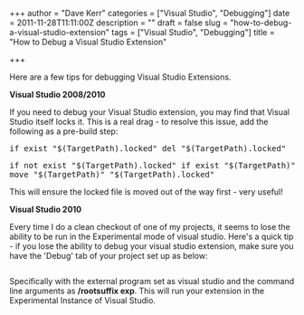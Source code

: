 +++
author = "Dave Kerr"
categories = ["Visual Studio", "Debugging"]
date = 2011-11-28T11:11:00Z
description = ""
draft = false
slug = "how-to-debug-a-visual-studio-extension"
tags = ["Visual Studio", "Debugging"]
title = "How to Debug a Visual Studio Extension"

+++


<p>Here are a few tips for debugging Visual Studio Extensions.</p>
<p><strong>Visual Studio 2008/2010</strong></p>
<p>If you need to debug your Visual Studio extension, you may find that Visual Studio itself locks it. This is a real drag - to resolve this issue, add the following as a pre-build step:</p>
<pre>if exist "$(TargetPath).locked" del "$(TargetPath).locked"</pre>
<pre>if not exist "$(TargetPath).locked" if exist "$(TargetPath)" <br />move "$(TargetPath)" "$(TargetPath).locked"</pre>
<p>This will ensure the locked file is moved out of the way first - very useful!</p>
<p><strong>Visual Studio 2010</strong></p>
<p>Every time I do a clean checkout of one of my projects, it seems to lose the ability to be run in the Experimental mode of visual studio. Here's a quick tip - if you lose the ability to debug your visual studio extension, make sure you have the 'Debug' tab of your project set up as below:</p>
<p><img style="border-style: initial; border-color: initial;" src="/wp-content/uploads/2012/imported/screenshot.png" alt="" /></p>
<p>Specifically with the external program set as visual studio and the command line arguments as <strong>/rootsuffix exp</strong>. This will run your extension in the Experimental Instance of Visual Studio.</p>

